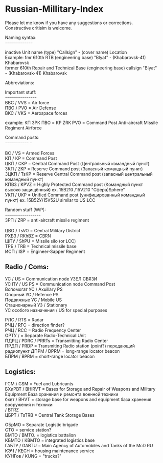 # Russian-Millitary-Index
Please let me know if you have any suggestions or corrections. Constructive critisim is welcome. 


Naming syntax: <br> 
--------------<br> 

inactive Unit name (type) "Callsign" - (cover name) Location<br> 
Example: 
fmr 610th RTB (engineering base) "Blyat" - (Khabarovsk-41) Khabarovsk<br> 
former 610th Repair and Technical Base (engineering base) callsign "Blyat" - (Khabarovsk-41) Khabarovsk  <br> 


Abbreviations: <br> 

Important stuff:<br> 
----------------<br> 
ВВС / VVS = Air force<br>
ПВО / PVO = Air Defense<br>
ВКС / VKS = Aerospace forces<br>

example:
КП ЗРК ПВО = KP ZRK PVO = Command Post Anti-aircraft Missile Regiment Airforce 



Command posts: <br> 
------------ -<br>  
ВС / VS = Armed Forces<br> 
КП  / KP = Command Post <br> 
ЦКП / CKP = Central Command Post    (Центральный командный пункт)<br> 
ЗКП / ZKP = Reserve Command post    (Запасный командный пункт) <br> 
ЗЦКП / TsKP = Reserve Central Command post     (запасный центральный командный пункт) <br> 
КПВЗ / KPVZ = Highly Protected Command post     (Командный пункт высоко защищённый) ex. 15В210 /15V210 "Сфера)Sphere"<br> 
УКП / UKP  = Unified Command post       (унифицированный командный пункт) ex. 15В52У/15V52U similar to US LCC


Random stuff (WiP):<br> 
------------------<br> 
ЗРП	/ ZRP = anti-aircraft missile regiment  <br>  
ЦВО / TsVO = Central Military District <br> 
РХБЗ / RKhBZ = CBRN <br> 
ШПУ / ShPU = Missile silo (or LCC) <br> 
ТРБ / TRB = Technical missile base<br> 
ИСП / ISP = Engineer-Sapper Regiment<br> 


Radio / Coms:
-------------
УС / US = Communication node УЗЕЛ СВЯЗИ<br> 
УС ПУ / US PS = Communication node Command Post <br> 
Вспомогат УС / Axuillary PS <br> 
Опорный УС / Refence PS <br> 
Подвижные УС / Mobile US <br> 
Стационарный УЗ / Stationary <br> 
УС особого назначения / US for special purposes <br>  

РЛС / RTS = Radar <br> 
РЧЦ / RFC = direction finder? <br> 
РЧЦ / RCC =  Radio Frequency Center <br> 
ОРТУ / = Separate Radio-Technical Unit<br> 
ПДРЦ / PDRC / PRRTs = Transmitting Radio Center <br> 
ПРДП / PRDP = Transmiting Radio station (point?)        передающий радиопункт 
ДПРМ / DPRM = long-range locator beacon <br> 
БПРМ / BPRM = short-range locator beacon <br> 

Logistics: 
----------
ГСМ / GSM = Fuel and Lubricants <br> 
БХиРВТ / BHiRVT = Bases for Storage and Repair of Weapons and Military Equipment   База хранения и ремонта военной техники<br> 
бхвт  / BHVT = storage base for weapons and equipment                 база хранения вооружения и техники<br> 
/ BTRZ<br> 
ЦБРТ / TsTRB = Central Tank Storage Bases<br> 

ОБрМО = Separate Logistic brigade<br> 
CTO = service station?<br> 
БМТО  / BMTO. = logistics battalion<br> 
КБМТО / KBMTO = integrated logistics base <br> 
ГАБТУ / GABTU = Main Agency of Automobiles and Tanks of the MoD RU<br> 
КЭЧ / KECH = housing maintenance service  <br> 
КУНГов / KUNG = "trucks?" 				<br> 

